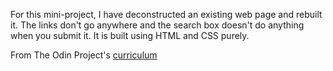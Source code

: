 For this mini-project, I have deconstructed an existing web page and rebuilt it.
The links don't go anywhere and the search box doesn't do anything when you submit it.
It is built using HTML and CSS purely.

From The Odin Project's [curriculum](http://www.theodinproject.com/web-development-101/html-css)
